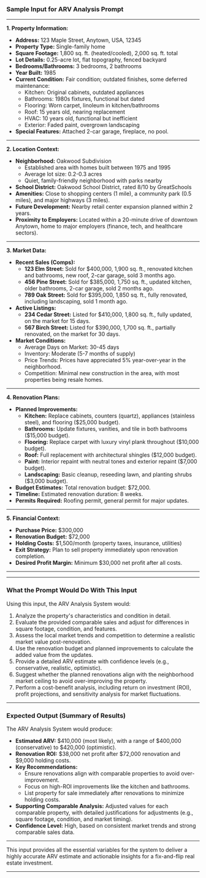 ### **Sample Input for ARV Analysis Prompt**

---

**1. Property Information:**
- **Address:** 123 Maple Street, Anytown, USA, 12345
- **Property Type:** Single-family home
- **Square Footage:** 1,800 sq. ft. (heated/cooled), 2,000 sq. ft. total
- **Lot Details:** 0.25-acre lot, flat topography, fenced backyard
- **Bedrooms/Bathrooms:** 3 bedrooms, 2 bathrooms
- **Year Built:** 1985
- **Current Condition:** Fair condition; outdated finishes, some deferred maintenance:
  - Kitchen: Original cabinets, outdated appliances
  - Bathrooms: 1980s fixtures, functional but dated
  - Flooring: Worn carpet, linoleum in kitchen/bathrooms
  - Roof: 15 years old, nearing replacement
  - HVAC: 10 years old, functional but inefficient
  - Exterior: Faded paint, overgrown landscaping
- **Special Features:** Attached 2-car garage, fireplace, no pool.

---

**2. Location Context:**
- **Neighborhood:** Oakwood Subdivision
  - Established area with homes built between 1975 and 1995
  - Average lot size: 0.2-0.3 acres
  - Quiet, family-friendly neighborhood with parks nearby
- **School District:** Oakwood School District, rated 8/10 by GreatSchools
- **Amenities:** Close to shopping centers (1 mile), a community park (0.5 miles), and major highways (3 miles).
- **Future Development:** Nearby retail center expansion planned within 2 years.
- **Proximity to Employers:** Located within a 20-minute drive of downtown Anytown, home to major employers (finance, tech, and healthcare sectors).

---

**3. Market Data:**
- **Recent Sales (Comps):**
  - **123 Elm Street:** Sold for $400,000, 1,900 sq. ft., renovated kitchen and bathrooms, new roof, 2-car garage, sold 3 months ago.
  - **456 Pine Street:** Sold for $385,000, 1,750 sq. ft., updated kitchen, older bathrooms, 2-car garage, sold 2 months ago.
  - **789 Oak Street:** Sold for $395,000, 1,850 sq. ft., fully renovated, including landscaping, sold 1 month ago.
- **Active Listings:**
  - **234 Cedar Street:** Listed for $410,000, 1,800 sq. ft., fully updated, on the market for 15 days.
  - **567 Birch Street:** Listed for $390,000, 1,700 sq. ft., partially renovated, on the market for 30 days.
- **Market Conditions:**
  - Average Days on Market: 30-45 days
  - Inventory: Moderate (5-7 months of supply)
  - Price Trends: Prices have appreciated 5% year-over-year in the neighborhood.
  - Competition: Minimal new construction in the area, with most properties being resale homes.

---

**4. Renovation Plans:**
- **Planned Improvements:**
  - **Kitchen:** Replace cabinets, counters (quartz), appliances (stainless steel), and flooring ($25,000 budget).
  - **Bathrooms:** Update fixtures, vanities, and tile in both bathrooms ($15,000 budget).
  - **Flooring:** Replace carpet with luxury vinyl plank throughout ($10,000 budget).
  - **Roof:** Full replacement with architectural shingles ($12,000 budget).
  - **Paint:** Interior repaint with neutral tones and exterior repaint ($7,000 budget).
  - **Landscaping:** Basic cleanup, reseeding lawn, and planting shrubs ($3,000 budget).
- **Budget Estimates:** Total renovation budget: $72,000.
- **Timeline:** Estimated renovation duration: 8 weeks.
- **Permits Required:** Roofing permit, general permit for major updates.

---

**5. Financial Context:**
- **Purchase Price:** $300,000
- **Renovation Budget:** $72,000
- **Holding Costs:** $1,500/month (property taxes, insurance, utilities)
- **Exit Strategy:** Plan to sell property immediately upon renovation completion.
- **Desired Profit Margin:** Minimum $30,000 net profit after all costs.

---

---

### **What the Prompt Would Do With This Input**

Using this input, the ARV Analysis System would:
1. Analyze the property's characteristics and condition in detail.
2. Evaluate the provided comparable sales and adjust for differences in square footage, condition, and features.
3. Assess the local market trends and competition to determine a realistic market value post-renovation.
4. Use the renovation budget and planned improvements to calculate the added value from the updates.
5. Provide a detailed ARV estimate with confidence levels (e.g., conservative, realistic, optimistic).
6. Suggest whether the planned renovations align with the neighborhood market ceiling to avoid over-improving the property.
7. Perform a cost-benefit analysis, including return on investment (ROI), profit projections, and sensitivity analysis for market fluctuations.

---

### **Expected Output (Summary of Results)**

The ARV Analysis System would produce:
- **Estimated ARV:** $410,000 (most likely), with a range of $400,000 (conservative) to $420,000 (optimistic).
- **Renovation ROI:** $38,000 net profit after $72,000 renovation and $9,000 holding costs.
- **Key Recommendations:**
  - Ensure renovations align with comparable properties to avoid over-improvement.
  - Focus on high-ROI improvements like the kitchen and bathrooms.
  - List property for sale immediately after renovations to minimize holding costs.
- **Supporting Comparable Analysis:** Adjusted values for each comparable property, with detailed justifications for adjustments (e.g., square footage, condition, and market timing).
- **Confidence Level:** High, based on consistent market trends and strong comparable sales data.

---

This input provides all the essential variables for the system to deliver a highly accurate ARV estimate and actionable insights for a fix-and-flip real estate investment.

---
